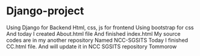 # Django-project
Using Django for Backend
Html, css, js for frontend
Using bootstrap for css
And today I created About.html file
And finished index.html
My source codes are in my another repository
Named NCC-SGSITS
Today I finished CC.html file.
And will update it in NCC SGSITS repository
Tommorow
